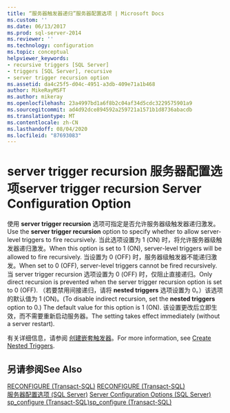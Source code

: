 ```yaml
---
title: “服务器触发器递归”服务器配置选项 | Microsoft Docs
ms.custom: ''
ms.date: 06/13/2017
ms.prod: sql-server-2014
ms.reviewer: ''
ms.technology: configuration
ms.topic: conceptual
helpviewer_keywords:
- recursive triggers [SQL Server]
- triggers [SQL Server], recursive
- server trigger recursion option
ms.assetid: da4c25f5-d04c-4951-a3db-409e71a1b468
author: MikeRayMSFT
ms.author: mikeray
ms.openlocfilehash: 23a4997bd1a6f8b2c04af34d5cdc3229575901a9
ms.sourcegitcommit: ad4d92dce894592a259721a1571b1d8736abacdb
ms.translationtype: MT
ms.contentlocale: zh-CN
ms.lasthandoff: 08/04/2020
ms.locfileid: "87693083"
---
```

# <a name="server-trigger-recursion-server-configuration-option"></a><span data-ttu-id="ad6fb-102">server trigger recursion 服务器配置选项</span><span class="sxs-lookup"><span data-stu-id="ad6fb-102">server trigger recursion Server Configuration Option</span></span>
  <span data-ttu-id="ad6fb-103">使用 **server trigger recursion** 选项可指定是否允许服务器级触发器递归激发。</span><span class="sxs-lookup"><span data-stu-id="ad6fb-103">Use the **server trigger recursion** option to specify whether to allow server-level triggers to fire recursively.</span></span> <span data-ttu-id="ad6fb-104">当此选项设置为 1 (ON) 时，将允许服务器级触发器递归激发。</span><span class="sxs-lookup"><span data-stu-id="ad6fb-104">When this option is set to 1 (ON), server-level triggers will be allowed to fire recursively.</span></span> <span data-ttu-id="ad6fb-105">当设置为 0 (OFF) 时，服务器级触发器不能递归激发。</span><span class="sxs-lookup"><span data-stu-id="ad6fb-105">When set to 0 (OFF), server-level triggers cannot be fired recursively.</span></span> <span data-ttu-id="ad6fb-106">当 server trigger recursion 选项设置为 0 (OFF) 时，仅阻止直接递归。</span><span class="sxs-lookup"><span data-stu-id="ad6fb-106">Only direct recursion is prevented when the server trigger recursion option is set to 0 (OFF).</span></span> <span data-ttu-id="ad6fb-107">（若要禁用间接递归，请将 **nested triggers** 选项设置为 0。）该选项的默认值为 1 (ON)。</span><span class="sxs-lookup"><span data-stu-id="ad6fb-107">(To disable indirect recursion, set the **nested triggers** option to 0.) The default value for this option is 1 (ON).</span></span> <span data-ttu-id="ad6fb-108">该设置更改后立即生效，而不需要重新启动服务器。</span><span class="sxs-lookup"><span data-stu-id="ad6fb-108">The setting takes effect immediately (without a server restart).</span></span>  
  
 <span data-ttu-id="ad6fb-109">有关详细信息，请参阅 [创建嵌套触发器](../../relational-databases/triggers/create-nested-triggers.md)。</span><span class="sxs-lookup"><span data-stu-id="ad6fb-109">For more information, see [Create Nested Triggers](../../relational-databases/triggers/create-nested-triggers.md).</span></span>  
  
## <a name="see-also"></a><span data-ttu-id="ad6fb-110">另请参阅</span><span class="sxs-lookup"><span data-stu-id="ad6fb-110">See Also</span></span>  
 <span data-ttu-id="ad6fb-111">[RECONFIGURE (Transact-SQL)](/sql/t-sql/language-elements/reconfigure-transact-sql) </span><span class="sxs-lookup"><span data-stu-id="ad6fb-111">[RECONFIGURE &#40;Transact-SQL&#41;](/sql/t-sql/language-elements/reconfigure-transact-sql) </span></span>  
 <span data-ttu-id="ad6fb-112">[服务器配置选项 (SQL Server)](server-configuration-options-sql-server.md) </span><span class="sxs-lookup"><span data-stu-id="ad6fb-112">[Server Configuration Options &#40;SQL Server&#41;](server-configuration-options-sql-server.md) </span></span>  
 [<span data-ttu-id="ad6fb-113">sp_configure &#40;Transact-SQL&#41;</span><span class="sxs-lookup"><span data-stu-id="ad6fb-113">sp_configure &#40;Transact-SQL&#41;</span></span>](/sql/relational-databases/system-stored-procedures/sp-configure-transact-sql)  
  
  

